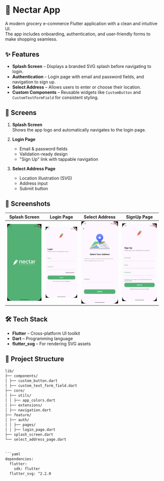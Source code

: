 # 🍏 Nectar App

A modern grocery e-commerce Flutter application with a clean and intuitive UI.  
The app includes onboarding, authentication, and user-friendly forms to make shopping seamless.  

## ✨ Features

- **Splash Screen** – Displays a branded SVG splash before navigating to login.
- **Authentication** – Login page with email and password fields, and navigation to sign up.
- **Select Address** – Allows users to enter or choose their location.
- **Custom Components** – Reusable widgets like `CustomButton` and `CustomTextFormField` for consistent styling.

## 📱 Screens

1. **Splash Screen**  
   Shows the app logo and automatically navigates to the login page.

2. **Login Page**  
   - Email & password fields  
   - Validation-ready design  
   - "Sign Up" link with tappable navigation

3. **Select Address Page**  
   - Location illustration (SVG)  
   - Address input  
   - Submit button

## 📱 Screenshots

| Splash Screen | Login Page | Select Address | SignUp Page |
|---------------|-----------|----------------|----------------|
| ![Splash](screenshots/splash.png) | ![Login](screenshots/login.png) | ![Address](screenshots/address.png) | ![SignUp](screenshots/signup.png) |



## 🛠 Tech Stack

- **Flutter** – Cross-platform UI toolkit
- **Dart** – Programming language
- **flutter_svg** – For rendering SVG assets

## 📂 Project Structure

```
lib/
├── components/
│ ├── custom_button.dart
│ ├── custom_text_form_field.dart
├── core/
│ ├── utils/
│ │ ├── app_colors.dart
│ ├── extensions/
│ ├── navigation.dart
├── feature/
│ ├── auth/
│ │ ├── pages/
│ │ ├── login_page.dart
├── splash_screen.dart
└── select_address_page.dart


```yaml
dependencies:
  flutter:
    sdk: flutter
  flutter_svg: ^2.2.0
